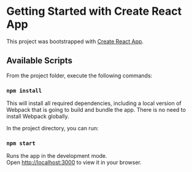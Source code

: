 # Getting Started with Create React App

This project was bootstrapped with [Create React App](https://github.com/facebook/create-react-app).

## Available Scripts

From the project folder, execute the following commands:

### `npm install`

This will install all required dependencies, including a local version of Webpack that is going to
build and bundle the app. There is no need to install Webpack globally. 

In the project directory, you can run:

### `npm start`

Runs the app in the development mode.\
Open [http://localhost:3000](http://localhost:3000) to view it in your browser.